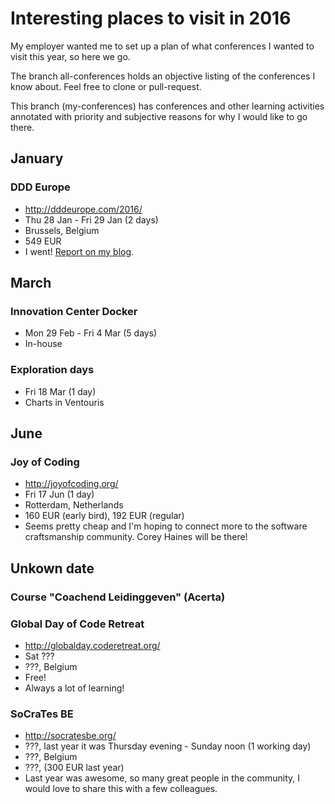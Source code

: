 # Interesting places to visit in 2016

My employer wanted me to set up a plan of what conferences I wanted to visit this year, so here we go.

The branch all-conferences holds an objective listing of the conferences I know about. Feel free to clone or pull-request.

This branch (my-conferences) has conferences and other learning activities annotated with priority and subjective reasons for why I would like to go there.

## January

### DDD Europe
* http://dddeurope.com/2016/
* Thu 28 Jan - Fri 29 Jan (2 days)
* Brussels, Belgium
* 549 EUR
* I went! [Report on my blog](http://verhoevenv.github.io/2016/02/01/notes-from-ddd-europe.html).

## March

### Innovation Center Docker
* Mon 29 Feb - Fri 4 Mar (5 days)
* In-house

### Exploration days
* Fri 18 Mar (1 day)
* Charts in Ventouris

## June
### Joy of Coding
* http://joyofcoding.org/
* Fri 17 Jun (1 day)
* Rotterdam, Netherlands
* 160 EUR (early bird), 192 EUR (regular)
* Seems pretty cheap and I'm hoping to connect more to the software craftsmanship community. Corey Haines will be there!

## Unkown date
### Course "Coachend Leidinggeven" (Acerta)

### Global Day of Code Retreat
* http://globalday.coderetreat.org/
* Sat ???
* ???, Belgium
* Free!
* Always a lot of learning!

### SoCraTes BE
* <http://socratesbe.org/>
* ???, last year it was Thursday evening - Sunday noon (1 working day)
* ???, Belgium
* ???, (300 EUR last year)
* Last year was awesome, so many great people in the community, I would love to share this with a few colleagues.
